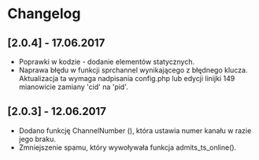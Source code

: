 # Changelog

## [2.0.4] - 17.06.2017
* Poprawki w kodzie - dodanie elementów statycznych.
* Naprawa błędu w funkcji sprchannel wynikającego z błędnego klucza.
Aktualizacja ta wymaga nadpisania config.php lub edycji linijki 149 mianowicie zamiany 'cid' na 'pid'.


## [2.0.3] - 12.06.2017

* Dodano funkcję ChannelNumber (), która ustawia numer kanału w razie jego braku.
* Zmniejszenie spamu, który wywoływała funkcja admits_ts_online().
